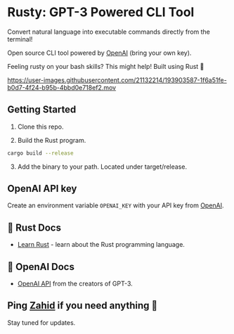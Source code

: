 # Rusty: GPT-3 Powered CLI Tool

Convert natural language into executable commands directly from the terminal!

Open source CLI tool powered by [OpenAI](https://openai.com/) (bring your own key).

Feeling rusty on your bash skills? This might help! Built using Rust 🦀

https://user-images.githubusercontent.com/21132214/193903587-1f6a51fe-b0d7-4f24-b95b-4bbd0e718ef2.mov

## Getting Started

1. Clone this repo.

2. Build the Rust program.

```bash
cargo build --release
```

3. Add the binary to your path. Located under target/release.

## OpenAI API key

Create an environment variable `OPENAI_KEY` with your API key from [OpenAI](https://openai.com/api/).

## 🦀 Rust Docs

- [Learn Rust](https://www.rust-lang.org/learn) - learn about the Rust programming language.

## 🧠 OpenAI Docs

- [OpenAI API](https://beta.openai.com/docs/introduction) from the creators of GPT-3.

## Ping [Zahid](https://twitter.com/chillzaza_) if you need anything 🤘

Stay tuned for updates.